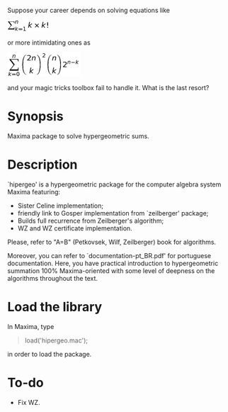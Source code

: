 Suppose your career depends on solving equations like

![Equation 1](./img/eq1.png)

or more intimidating ones as

![Equation 2](./img/eq2.png)

and your magic tricks toolbox fail to handle it.
What is the last resort?

Synopsis
========

Maxima package to solve hypergeometric sums.

Description
===========

`hipergeo' is a hypergeometric package for the computer algebra system Maxima featuring:
- Sister Celine implementation;
- friendly link to Gosper implementation from `zeilberger' package;
- Builds full recurrence from Zeilberger's algorithm;
- WZ and WZ certificate implementation.

Please, refer to "A=B" (Petkovsek, Wilf, Zeilberger) book for algorithms.

Moreover, you can refer to `documentation-pt\_BR.pdf' for portuguese
documentation. Here, you have practical introduction to hypergeometric
summation 100% Maxima-oriented with some level of deepness on the algorithms
throughout the text.


Load the library
================

In Maxima, type

> load('hipergeo.mac');

in order to load the package.


To-do
=====

- Fix WZ.
